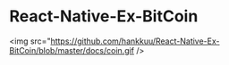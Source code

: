 # React-Native-Ex-BitCoin

<img src="https://github.com/hankkuu/React-Native-Ex-BitCoin/blob/master/docs/coin.gif />
